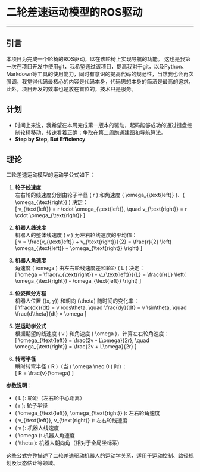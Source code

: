 # 二轮差速运动模型的ROS驱动

---

## 引言

本项目为完成一个轮椅的ROS驱动，以在该轮椅上实现导航的功能。
这也是我第一次在项目开发中使用git，我希望通过该项目，提高我对于git，以及Python、Markdown等工具的使用能力，同时有意识的提高代码的规范性，当然我也会再次强调，我觉得代码最核心的内容是代码本身，代码思想本身的简洁是最高的追求，此外，项目开发的效率也是放在首位的，技术只是服务。

## 计划

- 时间上来说，我希望在本周完成第一版本的驱动，起码能够成功的通过键盘控制轮椅移动，转速看着正确；争取在第二周跑通建图和导航算法。
- **Step by Step, But Efficiency**

## 理论

二轮差速运动模型的运动学公式如下：

1. **轮子线速度**  
   左右轮的线速度分别由轮子半径 \( r \) 和角速度 \( \omega_{\text{left}} \)、\( \omega_{\text{right}} \) 决定：  
   \[
   v_{\text{left}} = r \cdot \omega_{\text{left}}, \quad v_{\text{right}} = r \cdot \omega_{\text{right}}
   \]

2. **机器人线速度**  
   机器人的整体线速度 \( v \) 为左右轮线速度的平均值：  
   \[
   v = \frac{v_{\text{left}} + v_{\text{right}}}{2} = \frac{r}{2} \left( \omega_{\text{left}} + \omega_{\text{right}} \right)
   \]

3. **机器人角速度**  
   角速度 \( \omega \) 由左右轮线速度差和轮距 \( L \) 决定：  
   \[
   \omega = \frac{v_{\text{right}} - v_{\text{left}}}{L} = \frac{r}{L} \left( \omega_{\text{right}} - \omega_{\text{left}} \right)
   \]

4. **位姿微分方程**  
   机器人位置 \((x, y)\) 和朝向 \(\theta\) 随时间的变化率：  
   \[
   \frac{dx}{dt} = v \cos\theta, \quad \frac{dy}{dt} = v \sin\theta, \quad \frac{d\theta}{dt} = \omega
   \]

5. **逆运动学公式**  
   根据期望的线速度 \( v \) 和角速度 \( \omega \)，计算左右轮角速度：  
   \[
   \omega_{\text{left}} = \frac{2v - L\omega}{2r}, \quad \omega_{\text{right}} = \frac{2v + L\omega}{2r}
   \]

6. **转弯半径**  
   瞬时转弯半径 \( R \)（当 \( \omega \neq 0 \) 时）：  
   \[
   R = \frac{v}{\omega}
   \]

**参数说明**：  

- \( L \): 轮距（左右轮中心距离）  
- \( r \): 轮子半径  
- \( \omega_{\text{left}}, \omega_{\text{right}} \): 左右轮角速度  
- \( v_{\text{left}}, v_{\text{right}} \): 左右轮线速度  
- \( v \): 机器人线速度  
- \( \omega \): 机器人角速度  
- \( \theta \): 机器人朝向角（相对于全局坐标系）  

这些公式完整描述了二轮差速驱动机器人的运动学关系，适用于运动控制、路径规划及状态估计等领域。
